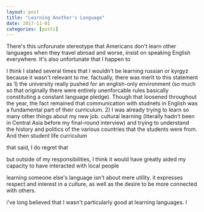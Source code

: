 ```yaml
---
layout: post
title: "Learning Another's Language"
date: 2017-11-01
categories: [posts]
---
```

There's this unforunate stereotype that Americans don't learn other languages when they travel abroad and worse, insist on speaking English everywhere. It's also unfortunate that I happen to 

I think I stated several times that I wouldn't be learning russian or kyrgyz because it wasn't relevant to me. factually, there was merIt to this statement as 1) the university really pushed for an english-only environment (so much so that originally there were entirely unenforcable rules basically constituting a constant language pledge). Though that loosened throughout the year, the fact remained that communication with studnets in English was a fundamental part of their curriculum. 2) I was already trying to learn so many other things about my new job. cultural learning (literally hadn't been in Central Asia before my final-round interview) and trying to understand the history and politics of the various countries that the students were from. And then student life curriculum 

that said, I do regret that 

but outside of my responsibilities, I think it would have greatly aided my capacity to have interacted with local people

learning someone else's language isn't about mere utility. it expresses respect and interest in a culture, as well as the desire to be more connected with others.

i've long believed that I wasn't particularly good at learning languages. I 